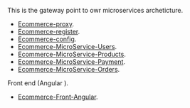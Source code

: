 This is the gateway point to owr microservices archeticture.
*   [Ecommerce-proxy](https://github.com/othmaneHadouani/Ecommerce-proxy).
*	[Ecommerce-register](https://github.com/othmaneHadouani/Ecommerce-register).
*	[Ecommerce-config](https://github.com/othmaneHadouani/Ecommerce-config).
*	[Ecommerce-MicroService-Users](https://github.com/othmaneHadouani/Ecommerce-MicroService-Users).
*	[Ecommerce-MicroService-Products](https://github.com/othmaneHadouani/Ecommerce-MicroService-Products).
*	[Ecommerce-MicroService-Payment](https://github.com/othmaneHadouani/Ecommerce-MicroService-Payment).
*	[Ecommerce-MicroService-Orders](https://github.com/othmaneHadouani/Ecommerce-MicroService-Orders).

 Front end (Angular ).

*	[Ecommerce-Front-Angular](https://github.com/othmaneHadouani/Ecommerce-Front-Angular).
